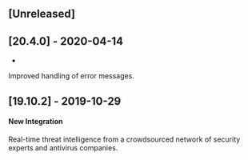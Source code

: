 ## [Unreleased]


## [20.4.0] - 2020-04-14
-
Improved handling of error messages.

## [19.10.2] - 2019-10-29
#### New Integration
Real-time threat intelligence from a crowdsourced network of security experts and antivirus companies.